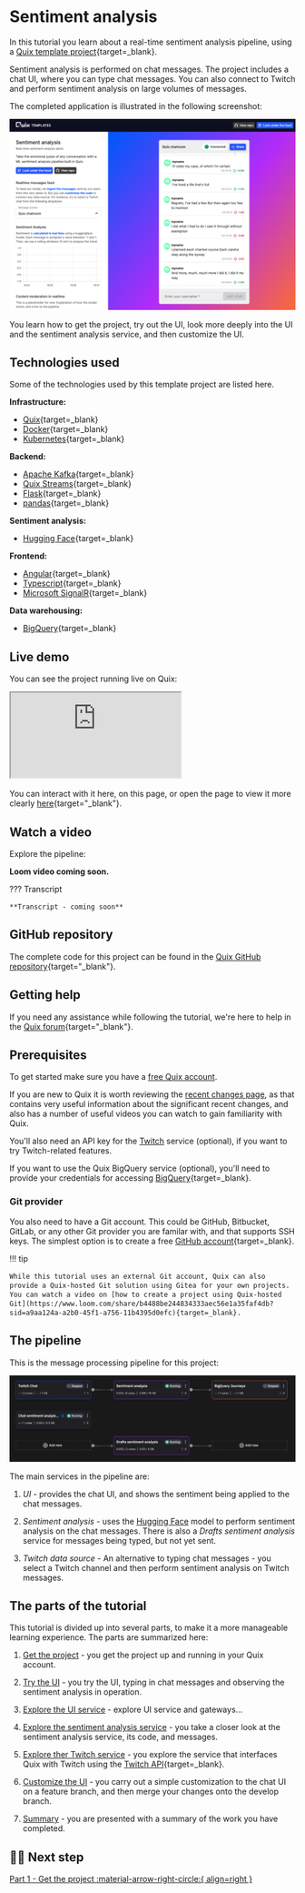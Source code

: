 # Sentiment analysis

In this tutorial you learn about a real-time sentiment analysis pipeline, using a [Quix template project](https://github.com/quixio/chat-demo-app){target=_blank}. 

Sentiment analysis is performed on chat messages. The project includes a chat UI, where you can type chat messages. You can also connect to Twitch and perform sentiment analysis on large volumes of messages.

The completed application is illustrated in the following screenshot:

![Chat with sentiment analysis](./images/running-ui.png)

You learn how to get the project, try out the UI, look more deeply into the UI and the sentiment analysis service, and then customize the UI.

## Technologies used

Some of the technologies used by this template project are listed here.

**Infrastructure:** 

* [Quix](https://quix.io/){target=_blank}
* [Docker](https://www.docker.com/){target=_blank}
* [Kubernetes](https://kubernetes.io/){target=_blank}

**Backend:** 

* [Apache Kafka](https://kafka.apache.org/){target=_blank}
* [Quix Streams](https://github.com/quixio/quix-streams){target=_blank}
* [Flask](https://flask.palletsprojects.com/en/2.3.x/#){target=_blank}
* [pandas](https://pandas.pydata.org/docs/reference/api/pandas.DataFrame.html){target=_blank}

**Sentiment analysis:**

* [Hugging Face](https://huggingface.co/){target=_blank}

**Frontend:**

* [Angular](https://angular.io/){target=_blank}
* [Typescript](https://www.typescriptlang.org/){target=_blank}
* [Microsoft SignalR](https://learn.microsoft.com/en-us/aspnet/signalr/){target=_blank}

**Data warehousing:**

* [BigQuery](https://cloud.google.com/bigquery/){target=_blank}

## Live demo

You can see the project running live on Quix:

<div id="wrap">
    <iframe id="frame" src="https://sentimentdemoui-demo-chatappdemo-prod.deployments.quix.ai/chat" title="Real-time chat sentiment analysis"></iframe>
</div>

You can interact with it here, on this page, or open the page to view it more clearly [here](https://sentimentdemoui-demo-chatappdemo-prod.deployments.quix.ai/chat){target="_blank"}.

## Watch a video

Explore the pipeline:

**Loom video coming soon.**

??? Transcript

    **Transcript - coming soon**

## GitHub repository

The complete code for this project can be found in the [Quix GitHub repository](https://github.com/quixio/chat-demo-app){target="_blank"}.

## Getting help

If you need any assistance while following the tutorial, we're here to help in the [Quix forum](https://forum.quix.io/){target="_blank"}.

## Prerequisites

To get started make sure you have a [free Quix account](https://portal.platform.quix.ai/self-sign-up).

If you are new to Quix it is worth reviewing the [recent changes page](../../changes.md), as that contains very useful information about the significant recent changes, and also has a number of useful videos you can watch to gain familiarity with Quix.

You'll also need an API key for the [Twitch](https://dev.twitch.tv/docs/api/) service (optional), if you want to try Twitch-related features.

If you want to use the Quix BigQuery service (optional), you'll need to provide your credentials for accessing [BigQuery](https://cloud.google.com/bigquery/){target=_blank}.

### Git provider

You also need to have a Git account. This could be GitHub, Bitbucket, GitLab, or any other Git provider you are familar with, and that supports SSH keys. The simplest option is to create a free [GitHub account](){target=_blank}.

!!! tip

    While this tutorial uses an external Git account, Quix can also provide a Quix-hosted Git solution using Gitea for your own projects. You can watch a video on [how to create a project using Quix-hosted Git](https://www.loom.com/share/b4488be244834333aec56e1a35faf4db?sid=a9aa124a-a2b0-45f1-a756-11b4395d0efc){target=_blank}.

## The pipeline

This is the message processing pipeline for this project:

![The pipeline](./images/pipeline-view.png)

The main services in the pipeline are:

1. *UI* - provides the chat UI, and shows the sentiment being applied to the chat messages.

2. *Sentiment analysis* - uses the [Hugging Face](https://huggingface.co/) model to perform sentiment analysis on the chat messages. There is also a *Drafts sentiment analysis* service for messages being typed, but not yet sent.

3. *Twitch data source* - An alternative to typing chat messages - you select a Twitch channel and then perform sentiment analysis on Twitch messages.

## The parts of the tutorial

This tutorial is divided up into several parts, to make it a more manageable learning experience. The parts are summarized here:

1. [Get the project](get-project.md) - you get the project up and running in your Quix account. 

2. [Try the UI](try-the-ui.md) - you try the UI, typing in chat messages and observing the sentiment analysis in operation.

3. [Explore the UI service](ui-service.md) - explore UI service and gateways...

4. [Explore the sentiment analysis service](sentiment-analysis-service.md) - you take a closer look at the sentiment analysis service, its code, and messages.

5. [Explore ther Twitch service](twitch-service.md) - you explore the service that interfaces Quix with Twitch using the [Twitch API](https://dev.twitch.tv/docs/api/){target=_blank}.

6. [Customize the UI](customize-the-ui.md) - you carry out a simple customization to the chat UI on a feature branch, and then merge your changes onto the develop branch.

7. [Summary](summary.md) - you are presented with a summary of the work you have completed.

## 🏃‍♀️ Next step

[Part 1 - Get the project :material-arrow-right-circle:{ align=right }](get-project.md)
